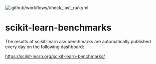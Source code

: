 ![.github/workflows/check_last_run.yml](https://github.com/scikit-learn/scikit-learn-benchmarks/workflows/.github/workflows/check_last_run.yml/badge.svg)

# scikit-learn-benchmarks

The results of scikit-learn asv benchmarks are automatically published every day on the following dashboard:

https://scikit-learn.org/scikit-learn-benchmarks/
